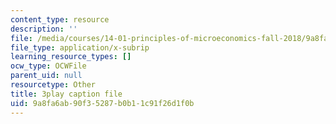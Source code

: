 ```yaml
---
content_type: resource
description: ''
file: /media/courses/14-01-principles-of-microeconomics-fall-2018/9a8fa6ab90f35287b0b11c91f26d1f0b_0kA91PvS3sk.vtt
file_type: application/x-subrip
learning_resource_types: []
ocw_type: OCWFile
parent_uid: null
resourcetype: Other
title: 3play caption file
uid: 9a8fa6ab-90f3-5287-b0b1-1c91f26d1f0b
---
```

